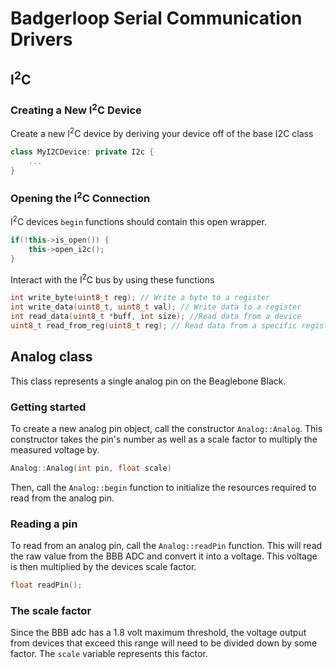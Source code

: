 # Badgerloop Serial Communication Drivers

## I<sup>2</sup>C

### Creating a New I<sup>2</sup>C Device

Create a new I<sup>2</sup>C device by deriving your device off of the base I2C class

```c++
class MyI2CDevice: private I2c {
    ...
}
```

### Opening the I<sup>2</sup>C Connection

I<sup>2</sup>C devices `begin` functions should contain this open wrapper.

```c++
if(!this->is_open()) {
    this->open_i2c();
}
```

Interact with the I<sup>2</sup>C bus by using these functions

```c++
int write_byte(uint8_t reg); // Write a byte to a register
int write_data(uint8_t, uint8_t val); // Write data to a register
int read_data(uint8_t *buff, int size); //Read data from a device
uint8_t read_from_reg(uint8_t reg); // Read data from a specific register
```

## Analog class

This class represents a single analog pin on the Beaglebone Black.

### Getting started

To create a new analog pin object, call the constructor `Analog::Analog`. This constructor takes the pin's number as well as a scale factor to multiply the measured voltage by.

```c++
Analog::Analog(int pin, float scale)
```

Then, call the `Analog::begin` function to initialize the resources required to read from the analog pin.

### Reading a pin

To read from an analog pin, call the `Analog::readPin` function. This will read the raw value from the BBB ADC and convert it into a voltage. This voltage is then multiplied by the devices scale factor.

```c++
float readPin();
```

### The scale factor

Since the BBB adc has a 1.8 volt maximum threshold, the voltage output from devices that exceed this range will need to be divided down by some factor. The `scale` variable represents this factor.
